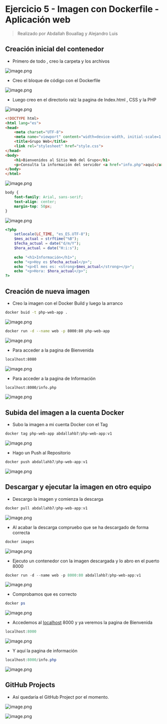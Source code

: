 # Ejercicio 5 - Imagen con Dockerfile - Aplicación web

> Realizado por Abdallah Bouallag y Alejandro Luis
> 

## Creación inicial del contenedor

- Primero de todo , creo la carpeta y los archivos

![image.png](image.png)

- Creo  el bloque de código con el Dockerfile

![image.png](image%201.png)

- Luego creo en el directorio raíz la pagina de Index.html , CSS y la PHP

![image.png](image%202.png)

```html
<!DOCTYPE html>
<html lang="es">
<head>
    <meta charset="UTF-8">
    <meta name="viewport" content="width=device-width, initial-scale=1.0">
    <title>Grupo Web</title>
    <link rel="stylesheet" href="style.css">
</head>
<body>
    <h1>Bienvenidos al Sitio Web del Grupo</h1>
    <p>Consulta la información del servidor <a href="info.php">aquí</a>.</p>
</body>
</html>
```

![image.png](image%203.png)

```css
body {
    font-family: Arial, sans-serif;
    text-align: center;
    margin-top: 50px;
}
```

![image.png](image%204.png)

```php
<?php
    setlocale(LC_TIME, "es_ES.UTF-8");
    $mes_actual = strftime("%B");
    $fecha_actual = date("d/m/Y");
    $hora_actual = date("H:i:s");
    
    echo "<h1>Información</h1>";
    echo "<p>Hoy es $fecha_actual</p>";
    echo "<p>El mes es: <strong>$mes_actual</strong></p>";
    echo "<p>Hora: $hora_actual</p>";
?>
```

## **Creación de nueva imagen**

- Creo la imagen con el Docker Build y luego la arranco

```bash
docker buid -t php-web-app .
```

![image.png](image%205.png)

```bash
docker run -d --name web -p 8000:80 php-web-app
```

![image.png](image%206.png)

- Para acceder a la pagina de Bienvenida

```bash
localhost:8080
```

![image.png](image%207.png)

- Para acceder a la pagina de Información

```bash
localhost:8000/info.php
```

![image.png](image%208.png)

## Subida del imagen a la cuenta Docker

- Subo la imagen a mi cuenta Docker con el Tag

```powershell
docker tag php-web-app abdallahb7/php-web-app:v1
```

![image.png](image%209.png)

- Hago un Push al Repositorio

```powershell
docker push abdallahb7/php-web-app:v1
```

![image.png](image%2010.png)

## Descargar y ejecutar la imagen en otro equipo

- Descargo la imagen y comienza la descarga

```powershell
docker pull abdallahb7/php-web-app:v1
```

![image.png](image%2011.png)

- Al acabar la descarga compruebo que se ha descargado de forma correcta

```powershell
docker images
```

![image.png](image%2012.png)

- Ejecuto un contenedor con la imagen descargada y lo abro en el puerto 8000

```powershell
docker run -d --name web -p 8000:80 abdallahb7/php-web-app:v1
```

![image.png](image%2013.png)

- Comprobamos que es correcto

```powershell
docker ps
```

![image.png](image%2014.png)

- Accedemos al [localhost](http://localhost) 8000 y ya veremos la pagina de Bienvenida

```powershell
localhost:8000
```

![image.png](image%2015.png)

- Y aquí la pagina de información

```powershell
localhost:8000/info.php

```

![image.png](image%2016.png)

## GitHub Projects

- Así quedaría el GitHub Project por el momento.

![image.png](image%2017.png)

![image.png](image%2018.png)